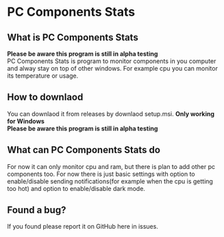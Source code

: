 # PC Components Stats
## What is PC Components Stats
**Please be aware this program is still in alpha testing** <br>
PC Components Stats is program to monitor components in you computer and alway stay on top of other windows. For example cpu you can monitor its temperature or usage.
## How to downlaod
You can downlaod it from releases by downlaod setup.msi. **Only working for Windows** <br>
**Please be aware this program is still in alpha testing**
## What can PC Components Stats do
For now it can only monitor cpu and ram, but there is plan to add other pc components too. For now there is just basic settings with option to enable/disable sending notifications(for example when the cpu is getting too hot) and option to enable/disable dark mode.
## Found a bug?
If you found please report it on GitHub here in issues.
